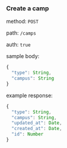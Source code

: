 ### Create a camp

method: `POST`

path: `/camps`

auth: `true`

sample body:

```js
{
  "type": String,
  "campus": String
}
```

example response:

```js
{
  "type": String,
  "campus": String,
  "updated_at": Date,
  "created_at": Date,
  "id": Number
}
```
